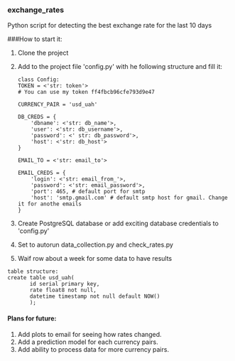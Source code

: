 ### exchange_rates
Python script for detecting the best exchange rate for the last 10 days


###How to start it:
 1. Clone the project
 2. Add to the project file 'config.py' with he following structure and fill it:
 
        class Config:
        TOKEN = <'str: token'>
        # You can use my token ff4fbcb96cfe793d9e47
        
        CURRENCY_PAIR = 'usd_uah'

        DB_CREDS = {
            'dbname': <'str: db_name'>,
            'user': <'str: db_username'>,
            'password': <' str: db_password'>,
            'host': <'str: db_host'>
        }

        EMAIL_TO = <'str: email_to'>

        EMAIL_CREDS = {
            'login': <'str: email_from_'>,
            'password': <'str: email_password'>,
            'port': 465, # default port for smtp
            'host': 'smtp.gmail.com' # default smtp host for gmail. Change it for anothe emails
        }

  3. Create PostgreSQL database or add exciting database credentials to 'config.py'
  4. Set to autorun data_collection.py and check_rates.py
  5. Waif row about a week for some data to have results


    table structure: 
    create table usd_uah( 
           id serial primary key, 
           rate float8 not null, 
           datetime timestamp not null default NOW()
           );




#### Plans for future:
 1. Add plots to email for seeing how rates changed.
 2. Add a prediction model for each currency pairs.
 3. Add ability to process data for more currency pairs.
    